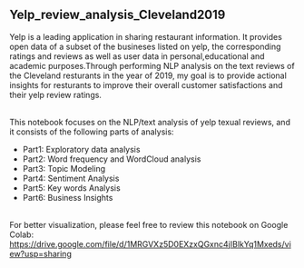 <h2> Yelp_review_analysis_Cleveland2019</h2>
Yelp is a leading application in sharing restaurant information. It provides open data of a subset of the busineses listed on yelp, the corresponding ratings and reviews as well as user data in personal,educational and academic purposes.Through performing NLP analysis on the text reviews of the Cleveland resturants in the year of 2019, my goal is to provide actional insights for resturants to improve their overall customer satisfactions and their yelp review ratings. <br><br>


This notebook focuses on the NLP/text analysis of yelp texual reviews, and it consists of the following parts of analysis:<br>
* Part1: Exploratory data analysis<br>
* Part2: Word frequency and WordCloud analysis <br>
* Part3: Topic Modeling<br>
* Part4: Sentiment Analysis <br>
* Part5: Key words Analysis<br>
* Part6: Business Insights<br><br>


For better visualization, please feel free to review this notebook on Google Colab: https://drive.google.com/file/d/1MRGVXz5D0EXzxQGxnc4jIBlkYq1Mxeds/view?usp=sharing
